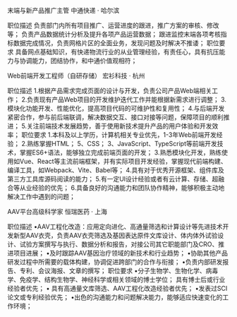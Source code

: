 末端与新产品推广主管
中通快递 · 哈尔滨

职位描述
负责部门内所有项目推广、运营进度的跟进，推广方案的审核、修改等；
负责产品数据统计分析及提升各项产品运营数据；
跟进监控末端各项考核指标数据完成情况，负责网格片区的全面业务，发现问题及时解决不推诿；
职位要求
具备网点基础知识，有快递物流行业的从业管理经验，有责任心，具有抗压能力与协调能力，团结协作，和中通价值观相符；

Web前端开发工程师（自研存储）
宏衫科技 · 杭州

职位描述
1.根据产品需求完成页面的设计与开发，负责公司产品Web端相关工作；
2.负责现有产品Web项目的开发维护迭代工作并能根据新需求进行调整；
3.模块化功能开发、性能优化，提高项目代码的可维护性和复用性；
4.与后端开发紧密合作，参与前后端联调，解决数据交互、接口对接等问题，保障项目的顺利推进；
5.关注前端技术发展趋势，善于使用新技术提升产品的用户体验和开发效率；
职位要求
1.本科及以上学历，计算机相关专业优先，1-3年Web前端开发经验；
2.熟练掌握HTML；
5、CSS；
3、JavaScript、TypeScript等前端开发技术，掌握ES6+语法，能够独立完成前端页面的开发；
3.熟悉模块化开发，熟练使用如Vue、React等主流前端框架，并有实际项目开发经验，掌握现代前端构建、编译工具，如Webpack、Vite、Babel等；
4.具有对于优秀开源框架、组件库及第三方工具库源码阅读的能力；
5.有一定UI设计经验或者有云计算、存储、超融合等从业经验的优先；
6.具备良好的沟通能力和团队协作精神，能够积极主动地解决工作中遇到的问题；


AAV平台高级科学家
恒瑞医药 · 上海

职位描述
•AAV工程化改造：应用定向进化、高通量筛选和计算设计等先进技术开发新型AAV衣壳，负责AAV衣壳筛选及基因表达原件文库设计、体内体外试验设计、试验方案撰写与执行、数据分析和报告，对接公司其它职能部门及CRO、推进项目进展；
•及时跟踪AAV基因治疗领域的新技术和行业趋势；
•协助其他产品研发过程中所需要的载体构建，协调促进跨部门的合作与衔接；
•负责内部研发报告、专利、会议海报、文章的撰写；
职位要求
•分子生物学、生物化学、病毒学、免疫学、结构生物学、神经科学或相关领域的博士学位；
具有博士后或行业经验者优先；
• 具有高通量文库筛选、AAV工程化改造经验者优先；
•发表过SCI论文或专利经验优先；
•出色的沟通能力和问题解决能力，能够适应快速变化的工作环境；


